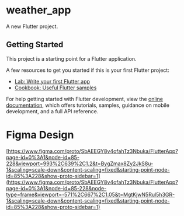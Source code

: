 # weather_app

A new Flutter project.

## Getting Started

This project is a starting point for a Flutter application.

A few resources to get you started if this is your first Flutter project:

- [Lab: Write your first Flutter app](https://docs.flutter.dev/get-started/codelab)
- [Cookbook: Useful Flutter samples](https://docs.flutter.dev/cookbook)

For help getting started with Flutter development, view the
[online documentation](https://docs.flutter.dev/), which offers tutorials,
samples, guidance on mobile development, and a full API reference.

# Figma Design

[[https://www.figma.com/proto/SbAEEGY8v4ofahTz3Nbuka/FlutterApp?page-id=0%3A1&node-id=85-228&viewport=993%2C639%2C1.2&t=BygZmax8Zy2JkS8u-1&scaling=scale-down&content-scaling=fixed&starting-point-node-id=85%3A228&show-proto-sidebar=1](https://www.figma.com/proto/SbAEEGY8v4ofahTz3Nbuka/FlutterApp?page-id=0%3A1&node-id=85-228&node-type=frame&viewport=-571%2C667%2C1.05&t=MgtKjwN5Rul5h3GR-1&scaling=scale-down&content-scaling=fixed&starting-point-node-id=85%3A228&show-proto-sidebar=1)
](https://www.figma.com/proto/SbAEEGY8v4ofahTz3Nbuka/FlutterApp?page-id=0%3A1&node-id=206-63&node-type=frame&viewport=-571%2C667%2C1.05&t=MgtKjwN5Rul5h3GR-1&scaling=scale-down&content-scaling=fixed&starting-point-node-id=206%3A63)
